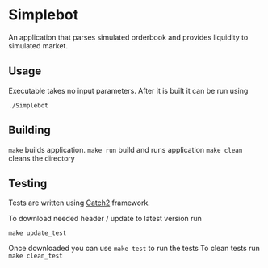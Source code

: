 # Simplebot

An application that parses simulated orderbook and provides liquidity to simulated market.

## Usage

Executable takes no input parameters. After it is built it can be run using

```
./Simplebot
```

## Building

`make` builds application.
`make run` build and runs application
`make clean` cleans the directory

## Testing

Tests are written using [Catch2](https://github.com/catchorg/Catch2) framework.

To download needed header / update to latest version run

```
make update_test
```

Once downloaded you can use `make test` to run the tests
To clean tests run `make clean_test`


